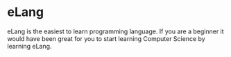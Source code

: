 # eLang

eLang is the easiest to learn programming language. If you are a beginner it would have been great for you to start learning Computer Science by learning eLang.
